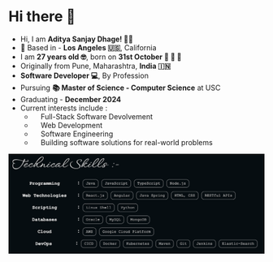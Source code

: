 # Hi there 👋 

<ul class="card-list">
    <li>Hi, I am <b class="important-info">Aditya Sanjay Dhage! 👋🏻</b></li>
    <li><b class="important-info">📍</b class="important-info"> Based in - <b class="important-info">Los Angeles 🇺🇸</b>, California</li>
    <li>I am <b class="important-info">27 years old 🤓</b>, born on <b class="important-info">31st October 🎂 🎃 👻</b></li>
    <li>Originally from Pune, Maharashtra, <b class="important-info">India 🇮🇳</b></li>
    <li><b class="important-info">Software Developer 💻</b>, By Profession</li>
    <li>Pursuing <b class="important-info">📚 Master of Science - Computer Science</b> at USC</li>
    <li>Graduating - <b class="important-info">December 2024</b></li>
    <li>Current interests include :
        <ul>
            <li style="padding-left: 1rem; list-style: circle;">Full-Stack Software Devolvement</li>
            <li style="padding-left: 1rem; list-style: circle">Web Development</li>
            <li style="padding-left: 1rem; list-style: circle;">Software Engineering</li>
            <li style="padding-left: 1rem; list-style: circle;">Building software solutions for real-world problems</li>
        </ul>
    </li>
</ul>

![My Technical Skills](https://github.com/adi-sd/adi-sd/blob/main/Technical_Skills.png)

<!--
**adi-sd/adi-sd** is a ✨ _special_ ✨ repository because its `README.md` (this file) appears on your GitHub profile.

Here are some ideas to get you started:

- 🔭 I’m currently working on ...
- 🌱 I’m currently learning ...
- 👯 I’m looking to collaborate on ...
- 🤔 I’m looking for help with ...
- 💬 Ask me about ...
- 📫 How to reach me: ...
- 😄 Pronouns: ...
- ⚡ Fun fact: ...
-->
